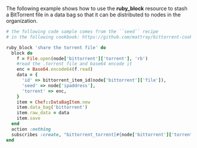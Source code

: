 The following example shows how to use the **ruby_block** resource to
stash a BitTorrent file in a data bag so that it can be distributed to
nodes in the organization.

``` ruby
# the following code sample comes from the ``seed`` recipe
# in the following cookbook: https://github.com/mattray/bittorrent-cookbook

ruby_block 'share the torrent file' do
  block do
    f = File.open(node['bittorrent']['torrent'], 'rb')
    #read the .torrent file and base64 encode it
    enc = Base64.encode64(f.read)
    data = {
      'id' => bittorrent_item_id(node['bittorrent']['file']),
      'seed' => node['ipaddress'],
      'torrent' => enc,
    }
    item = Chef::DataBagItem.new
    item.data_bag('bittorrent')
    item.raw_data = data
    item.save
  end
  action :nothing
  subscribes :create, "bittorrent_torrent[#{node['bittorrent']['torrent']}]", :immediately
end
```